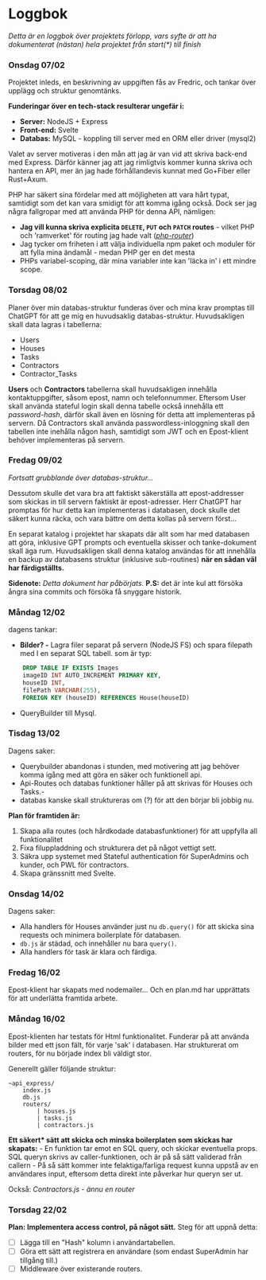 # Loggbok
*Detta är en loggbok över projektets förlopp, vars syfte är att ha dokumenterat (nästan) hela projektet från start(\*) till finish*

### Onsdag 07/02
Projektet inleds, en beskrivning av uppgiften fås av Fredric, och tankar över upplägg och struktur genomtänks. 

**Funderingar över en tech-stack resulterar ungefär i:**
- **Server:** NodeJS + Express
- **Front-end:** Svelte
- **Databas:** MySQL - koppling till server med en ORM eller driver (mysql2)

Valet av server motiveras i den mån att jag är van vid att skriva back-end med Express. Därför känner jag att jag rimligtvis kommer kunna skriva och hantera en API, mer än jag hade förhållandevis kunnat med Go+Fiber eller Rust+Axum.

PHP har säkert sina fördelar med att möjligheten att vara hårt typat, samtidigt som det kan vara smidigt för att komma igång också. Dock ser jag några fallgropar med att använda PHP för denna API, nämligen:
- **Jag vill kunna skriva explicita `DELETE`, `PUT` och `PATCH` routes** - vilket PHP och 'ramverket' för routing jag hade valt (*[php-router](https://phprouter.com/)*)
- Jag tycker om friheten i att välja individuella npm paket och moduler för att fylla mina ändamål - medan PHP ger en det mesta
- PHPs variabel-scoping, där mina variabler inte kan 'läcka in' i ett mindre scope. 

### Torsdag 08/02
Planer över min databas-struktur funderas över och mina krav promptas till ChatGPT för att ge mig en huvudsaklig databas-struktur.
Huvudsakligen skall data lagras i tabellerna:
- Users
- Houses
- Tasks
- Contractors
- Contractor_Tasks

**Users** och **Contractors** tabellerna skall huvudsakligen innehålla kontaktuppgifter, såsom epost, namn och telefonnummer. Eftersom User skall använda stateful login skall denna tabelle också innehålla ett *password-hash*, därför skall även en lösning för detta att implementeras på servern. Då Contractors skall använda passwordless-inloggning skall den tabellen inte inehålla någon hash, samtidigt som JWT och en Epost-klient behöver implementeras på servern.

### Fredag 09/02
*Fortsatt grubblande över databas-struktur...*

Dessutom skulle det vara bra att faktiskt säkerställa att epost-addresser som skickas in till servern faktiskt är epost-adresser. Herr ChatGPT har promptas för hur detta kan implementeras i databasen, dock skulle det säkert kunna räcka, och vara bättre om detta kollas på servern först...

En separat katalog i projektet har skapats där allt som har med databasen att göra, inklusive GPT prompts och eventuella skisser och tanke-dokument skall äga rum. Huvudsakligen skall denna katalog användas för att innehålla en backup av databasens struktur (inklusive sub-routines) **när en sådan väl har färdigställts.**

**Sidenote:** *Detta dokument har påbörjats.*
**P.S:** det är inte kul att försöka ångra sina commits och försöka få snyggare historik.

### Måndag 12/02
dagens tankar: 
- **Bilder? -** Lagra filer separat på servern (NodeJS FS) och spara filepath med I en separat SQL tabell. som är typ: 
```sql
    DROP TABLE IF EXISTS Images
    imageID INT AUTO_INCREMENT PRIMARY KEY,
    houseID INT,
    filePath VARCHAR(255),
    FOREIGN KEY (houseID) REFERENCES House(houseID)
```
- QueryBuilder till Mysql. 

### Tisdag 13/02
Dagens saker:
- Querybuilder abandonas i stunden, med motivering att jag behöver komma igång med att göra en säker och funktionell api. 
- Api-Routes och databas funktioner håller på att skrivas för Houses och Tasks.-
- databas kanske skall struktureras om (?) för att den börjar bli jobbig nu.

**Plan för framtiden är:** 
1. Skapa alla routes (och hårdkodade databasfunktioner) för att uppfylla all funktionalitet
2. Fixa filuppladdning och strukturera det på något vettigt sett. 
3. Säkra upp systemet med Stateful authentication för SuperAdmins och kunder, och PWL för contractors. 
4. Skapa gränssnitt med Svelte.

### Onsdag 14/02
Dagens saker: 
- Alla handlers för Houses använder just nu `db.query()` för att skicka sina requests och minimera boilerplate för databasen. 
- `db.js` är städad, och innehåller nu bara `query()`.
- Alla handlers för task är klara och färdiga. 

### Fredag 16/02
Epost-klient har skapats med nodemailer...
Och en plan.md har upprättats för att underlätta framtida arbete.

### Måndag 16/02
Epost-klienten har testats för Html funktionalitet.
Funderar på att använda bilder med ett json fält, för varje 'sak' i databasen. 
Har strukturerat om routers, för nu började index bli väldigt stor.

Generellt gäller följande struktur:

```
~api_express/
    index.js
    db.js
    routers/
        | houses.js
        | tasks.js
        | contractors.js
```

**Ett säkert\* sätt att skicka och minska boilerplaten som skickas har skapats:** - En funktion tar emot en SQL query, och skickar eventuella props. SQL queryn skrivs av caller-funktionen, och är på så sätt validerad från callern - På så sätt kommer inte felaktiga/farliga request kunna uppstå av en användares input, eftersom detta direkt inte påverkar hur queryn ser ut. 

Också:
*Contractors.js - ännu en router*

### Torsdag 22/02 
**Plan: Implementera access control, på något sätt.**
Steg för att uppnå detta:
- [ ] Lägga till en "Hash" kolumn i användartabellen. 
- [ ] Göra ett sätt att registrera en användare (som endast SuperAdmin har tillgång till.)
- [ ] Middleware över existerande routers.
